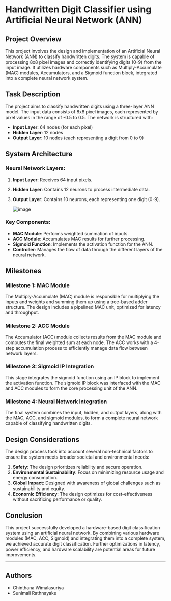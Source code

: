 
# Handwritten Digit Classifier using Artificial Neural Network (ANN)

## Project Overview

This project involves the design and implementation of an Artificial Neural Network (ANN) to classify handwritten digits. The system is capable of processing 8x8 pixel images and correctly identifying digits (0-9) from the input image. It utilizes hardware components such as Multiply-Accumulate (MAC) modules, Accumulators, and a Sigmoid function block, integrated into a complete neural network system.

## Task Description

The project aims to classify handwritten digits using a three-layer ANN model. The input data consists of 8x8 pixel images, each represented by pixel values in the range of -0.5 to 0.5. The network is structured with:
- **Input Layer**: 64 nodes (for each pixel)
- **Hidden Layer**: 12 nodes
- **Output Layer**: 10 nodes (each representing a digit from 0 to 9)

## System Architecture

### Neural Network Layers:
1. **Input Layer**: Receives 64 input pixels.
2. **Hidden Layer**: Contains 12 neurons to process intermediate data.
3. **Output Layer**: Contains 10 neurons, each representing one digit (0-9).
   
   ![image](https://github.com/user-attachments/assets/2c030992-d146-4f1a-b981-457e407f0cd4)


### Key Components:
- **MAC Module**: Performs weighted summation of inputs.
- **ACC Module**: Accumulates MAC results for further processing.
- **Sigmoid Function**: Implements the activation function for the ANN.
- **Controller**: Manages the flow of data through the different layers of the neural network.

## Milestones

### Milestone 1: MAC Module
The Multiply-Accumulate (MAC) module is responsible for multiplying the inputs and weights and summing them up using a tree-based adder structure. The design includes a pipelined MAC unit, optimized for latency and throughput.

### Milestone 2: ACC Module
The Accumulator (ACC) module collects results from the MAC module and computes the final weighted sum at each node. The ACC works with a 4-step accumulation process to efficiently manage data flow between network layers.

### Milestone 3: Sigmoid IP Integration
This stage integrates the sigmoid function using an IP block to implement the activation function. The sigmoid IP block was interfaced with the MAC and ACC modules to form the core processing unit of the ANN.

### Milestone 4: Neural Network Integration
The final system combines the input, hidden, and output layers, along with the MAC, ACC, and sigmoid modules, to form a complete neural network capable of classifying handwritten digits.

## Design Considerations

The design process took into account several non-technical factors to ensure the system meets broader societal and environmental needs:
1. **Safety**: The design prioritizes reliability and secure operation.
2. **Environmental Sustainability**: Focus on minimizing resource usage and energy consumption.
3. **Global Impact**: Designed with awareness of global challenges such as sustainability and equity.
4. **Economic Efficiency**: The design optimizes for cost-effectiveness without sacrificing performance or quality.

## Conclusion

This project successfully developed a hardware-based digit classification system using an artificial neural network. By combining various hardware modules (MAC, ACC, Sigmoid) and integrating them into a complete system, we achieved accurate digit classification. Further optimizations in latency, power efficiency, and hardware scalability are potential areas for future improvements.

---

## Authors
- Chinthana Wimalasuriya
- Sunimali Rathnayake


